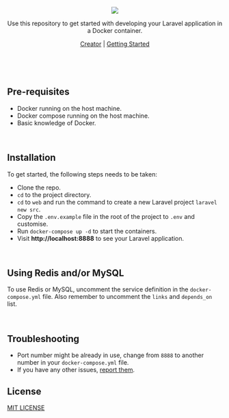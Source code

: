 <p align="center"><img src="https://cloud.githubusercontent.com/assets/807318/22915144/7659b1ce-f275-11e6-8821-21c89ceb30b5.png" /></p>
<p align="center">Use this repository to get started with developing your Laravel application in a Docker container.</p>
<p align="center"><a href="https://neoighodaro.com">Creator</a> | <a href="https://scotch.io/tutorials/get-started-running-laravel-in-a-docker-container">Getting Started</a></p>

<p>&nbsp;</p>
<p>&nbsp;</p>

## Pre-requisites

- Docker running on the host machine.
- Docker compose running on the host machine.
- Basic knowledge of Docker.

<p>&nbsp;</p>

## Installation

To get started, the following steps needs to be taken:

- Clone the repo.
- `cd` to the project directory.
- `cd` to `web` and run the command to create a new Laravel project `laravel new src`.
- Copy the `.env.example` file in the root of the project to `.env` and customise.
- Run `docker-compose up -d` to start the containers.
- Visit **http://localhost:8888** to see your Laravel application.

<p>&nbsp;</p>

## Using Redis and/or MySQL

To use Redis or MySQL, uncomment the service definition in the `docker-compose.yml` file. Also remember to uncomment the `links` and `depends_on` list.

<p>&nbsp;</p>

## Troubleshooting

- Port number might be already in use, change from `8888` to another number in your `docker-compose.yml` file.
- If you have any other issues, [report them](https://github.com/neoighodaro/laravel-docker/issues).

## License

[MIT LICENSE](https://github.com/Gautam-Patel/Multiple-Microservice-Run-on-Docker/blob/master/license.txt)
